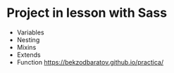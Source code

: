 # Project in lesson with Sass
- Variables
- Nesting
- Mixins
- Extends
- Function
https://bekzodbaratov.github.io/practica/
